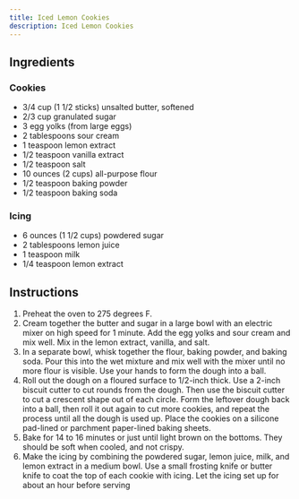 ```yaml
---
title: Iced Lemon Cookies
description: Iced Lemon Cookies
---
```


## Ingredients
### Cookies
* 3/4 cup (1 1/2 sticks) unsalted butter, softened
* 2/3 cup granulated sugar
* 3 egg yolks (from large eggs)
* 2 tablespoons sour cream
* 1 teaspoon lemon extract
* 1/2 teaspoon vanilla extract
* 1/2 teaspoon salt
* 10 ounces (2 cups) all-purpose flour
* 1/2 teaspoon baking powder
* 1/2 teaspoon baking soda
### Icing
* 6 ounces (1 1/2 cups) powdered sugar
* 2 tablespoons lemon juice
* 1 teaspoon milk
* 1/4 teaspoon lemon extract

## Instructions
1. Preheat the oven to 275 degrees F.
1. Cream together the butter and sugar in a large bowl with an electric mixer on high speed for 1 minute. Add the egg yolks and sour cream and mix well. Mix in the lemon extract, vanilla, and salt.
1. In a separate bowl, whisk together the flour, baking powder, and baking soda. Pour this into the wet mixture and mix well with the mixer until no more flour is visible. Use your hands to form the dough into a ball.
1. Roll out the dough on a floured surface to 1/2-inch thick. Use a 2-inch biscuit cutter to cut rounds from the dough. Then use the biscuit cutter to cut a crescent shape out of each circle. Form the leftover dough back into a ball, then roll it out again to cut more cookies, and repeat the process until all the dough is used up. Place the cookies on a silicone pad-lined or parchment paper-lined baking sheets.
1. Bake for 14 to 16 minutes or just until light brown on the bottoms. They should be soft when cooled, and not crispy.
1. Make the icing by combining the powdered sugar, lemon juice, milk, and lemon extract in a medium bowl. Use a small frosting knife or butter knife to coat the top of each cookie with icing. Let the icing set up for about an hour before serving